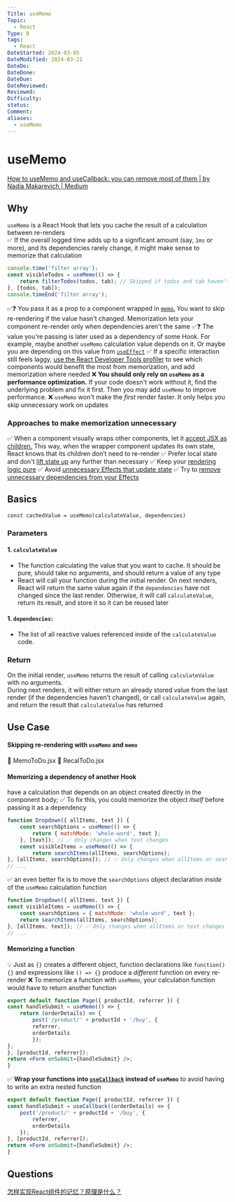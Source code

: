 ```yaml
---
Title: useMemo
Topic:
  - React
Type: D
tags:
  - React
DateStarted: 2024-03-05
DateModified: 2024-03-21
DateDo: 
DateDone: 
DateDue: 
DateReviewed: 
Reviewed: 
Difficulty: 
status: 
Comment: 
aliases:
  - useMemo
---
```

# useMemo
[How to useMemo and useCallback: you can remove most of them | by Nadia Makarevich | Medium](https://adevnadia.medium.com/how-to-usememo-and-usecallback-you-can-remove-most-of-them-b8ef01b2020d)
## Why
`useMemo` is a React Hook that lets you cache the result of a calculation between re-renders  
✅ If the overall logged time adds up to a significant amount (say, `1ms` or more), and its dependencies rarely change, it might make sense to memorize that calculation
```js
console.time('filter array');  
const visibleTodos = useMemo(() => {  
	return filterTodos(todos, tab); // Skipped if todos and tab haven't changed  
}, [todos, tab]);  
console.timeEnd('filter array');
```
✅❓ You pass it as a prop to a component wrapped in [`memo`.](https://react.dev/reference/react/memo) You want to skip re-rendering if the value hasn't changed. Memorization lets your component re-render only when dependencies aren't the same
✅❓ The value you're passing is later used as a dependency of some Hook. For example, maybe another `useMemo` calculation value depends on it. Or maybe you are depending on this value from [`useEffect`](https://react.dev/reference/react/useEffect)
✅ If a specific interaction still feels laggy, [use the React Developer Tools profiler](https://legacy.reactjs.org/blog/2018/09/10/introducing-the-react-profiler.html) to see which components would benefit the most from memorization, and add memorization where needed
❌ **You should only rely on `useMemo` as a performance optimization.** If your code doesn't work without it, find the underlying problem and fix it first. Then you may add `useMemo` to improve performance.
❌ `useMemo` won't make the _first_ render faster. It only helps you skip unnecessary work on updates
### Approaches to make memorization unnecessary 
✅ When a component visually wraps other components, let it [accept JSX as children.](https://react.dev/learn/passing-props-to-a-component#passing-jsx-as-children) This way, when the wrapper component updates its own state, React knows that its children don’t need to re-render
✅ Prefer local state and don't [lift state up](https://react.dev/learn/sharing-state-between-components) any further than necessary
✅ Keep your [rendering logic pure](https://react.dev/learn/keeping-components-pure)
✅ Avoid [unnecessary Effects that update state](https://react.dev/learn/you-might-not-need-an-effect)
✅ Try to [remove unnecessary dependencies from your Effects](https://react.dev/learn/removing-effect-dependencies)
## Basics
`const cachedValue = useMemo(calculateValue, dependencies)`
### Parameters
#### 1. `calculateValue`
- The function calculating the value that you want to cache. It should be pure, should take no arguments, and should return a value of any type
- React will call your function during the initial render. On next renders, React will return the same value again if the `dependencies` have not changed since the last render. Otherwise, it will call `calculateValue`, return its result, and store it so it can be reused later
#### 1. `dependencies`: 
- The list of all reactive values referenced inside of the `calculateValue` code.
### Return
On the initial render, `useMemo` returns the result of calling `calculateValue` with no arguments.  
During next renders, it will either return an already stored value from the last render (if the dependencies haven’t changed), or call `calculateValue` again, and return the result that `calculateValue` has returned
## Use Case
#### Skipping re-rendering with `useMemo` and `memo`
📌 MemoToDo.jsx
📌 RecalToDo.jsx
#### Memorizing a dependency of another Hook
have a calculation that depends on an object created directly in the component body;
✅ To fix this, you could memorize the object _itself_  before passing it as a dependency
```jsx
function Dropdown({ allItems, text }) {  
	const searchOptions = useMemo(() => {  
		return { matchMode: 'whole-word', text };  
	}, [text]); // ✅ Only changes when text changes  
	const visibleItems = useMemo(() => {  
		return searchItems(allItems, searchOptions);  
}, [allItems, searchOptions]); // ✅ Only changes when allItems or searchOptions changes  
// ...
```
✅ an even better fix is to move the `searchOptions` object declaration _inside_ of the `useMemo` calculation function
```jsx
function Dropdown({ allItems, text }) {  
const visibleItems = useMemo(() => {  
	const searchOptions = { matchMode: 'whole-word', text };  
	return searchItems(allItems, searchOptions);  
}, [allItems, text]); // ✅ Only changes when allItems or text changes  
// ...
```
#### Memorizing a function
💡 Just as `{}` creates a different object, function declarations like `function() {}` and expressions like `() => {}` produce a _different_ function on every re-render
❌ To memorize a function with `useMemo`, your calculation function would have to return another function
```jsx
export default function Page({ productId, referrer }) {  
const handleSubmit = useMemo(() => {  
	return (orderDetails) => {  
		post('/product/' + productId + '/buy', {  
		referrer,  
		orderDetails  
		});  
};  
}, [productId, referrer]);  
return <Form onSubmit={handleSubmit} />;  
}
```
✅ **Wrap your functions into [`useCallback`](https://react.dev/reference/react/useCallback) instead of `useMemo`** to avoid having to write an extra nested function
```jsx
export default function Page({ productId, referrer }) {  
const handleSubmit = useCallback((orderDetails) => {  
	post('/product/' + productId + '/buy', {  
		referrer,  
		orderDetails  
	});  
}, [productId, referrer]);  
return <Form onSubmit={handleSubmit} />;  
}
```
## Questions
[怎样实现React组件的记忆？原理是什么？](https://github.com/haizlin/fe-interview/issues/755)
